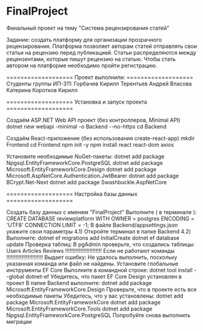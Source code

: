 # FinalProject
Финальный проект на тему "Система рецензирования статей"

Задание: создать платформу для организации прозрачного рецензирования. Платформа позволяет авторам статей отправлять свои статьи на рецензию перед публикацией. Статьи распределяются между рецензентами, которые пишут рецензию на статью. Чтобы стать автором на платформе необходимо пройти регистрацию.

=================== Проект выполнили: =================== Студенты группы ИП-311: Горбачев Кирилл Терентьев Андрей Власова Катерина Коротков Кирилл

=================== Установка и запуск проекта ===================

Создаём ASP.NET Web API проект (без контроллеров, Minimal API)
dotnet new webapi -minimal -o Backend --no-https cd Backend

Создаём React-приложение (без использования create-react-app)
mkdir Frontend cd Frontend npm init -y npm install react react-dom axios

Установите необходимые NuGet-пакеты: dotnet add package Npgsql.EntityFrameworkCore.PostgreSQL dotnet add package Microsoft.EntityFrameworkCore.Design dotnet add package Microsoft.AspNetCore.Authentication.JwtBearer dotnet add package BCrypt.Net-Next dotnet add package Swashbuckle.AspNetCore

=================== Настройка базы данных ===================

Создать базу данных с именем "FinalProject"
Выполните ( в терминале ): CREATE DATABASE reviewplatform WITH OWNER = postgres ENCODING = 'UTF8' CONNECTION LIMIT = -1;
В файле Backend/appsettings.json укажите свои параметры
4.1) Откройте терминал в папке Backend 
4.2) Выполните: dotnet ef migrations add InitialCreate dotnet ef database update
Проверка таблиц: В pgAdmin проверьте, что создались таблицы: Users Articles Reviews 
!!!!!!!!!!!!!!!!!!!!!!!! Если не работают команды !!!!!!!!!!!!!!!!!!!!!!!!
 Выдает ошибку: Не удалось выполнить, поскольку указанная команда или файл не найдены.
Установите глобальные инструменты EF Core Выполните в командной строке: dotnet tool install --global dotnet-ef
Убедитесь, что пакет EF Core Design установлен в проект В папке Backend выполните: dotnet add package Microsoft.EntityFrameworkCore.Design
Проверьте, что в проекте есть все необходимые пакеты Убедитесь, что у вас установлены: dotnet add package Microsoft.EntityFrameworkCore dotnet add package Microsoft.EntityFrameworkCore.Tools dotnet add package Npgsql.EntityFrameworkCore.PostgreSQL
Попробуйте снова выполнить миграции
